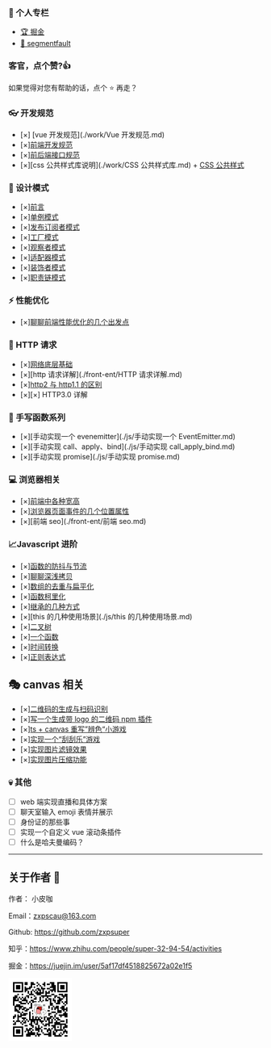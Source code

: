 ### 📕 个人专栏

-   [🏆 掘金](https://juejin.im/user/5af17df4518825672a02e1f5/posts)
-   [🎪 segmentfault](https://segmentfault.com/u/suporka)

### 客官，点个赞?👍

如果觉得对您有帮助的话，点个 ⭐ 再走？

### 👓 开发规范

- [×] [vue 开发规范](./work/Vue 开发规范.md)
-   [×][前端开发规范](./work/前端开发规范.md)
-   [×][前后端接口规范](./work/前后端接口规范.md)
-   [×][css 公共样式库说明](./work/CSS 公共样式库.md) + [CSS 公共样式](./work/index.css)

### 🎨 设计模式

-   [×][前言](./设计模式/前言.md)
-   [×][单例模式](./设计模式/单例模式.md)
-   [×][发布订阅者模式](./设计模式/发布订阅者模式.md)
-   [×][工厂模式](./设计模式/工厂模式.md)
-   [×][观察者模式](./设计模式/观察者模式.md)
-   [×][适配器模式](./设计模式/适配器模式.md)
-   [×][装饰者模式](./设计模式/装饰者模式.md)
-   [×][职责链模式](./设计模式/职责链模式.md)

### ⚡ 性能优化

-   [×][聊聊前端性能优化的几个出发点](./front-ent/前端性能优化.md)

### 🙏 HTTP 请求

-   [×][网络底层基础](https://github.com/zxpsuper/daily-question/blob/master/front_end/%E6%B5%8F%E8%A7%88%E5%99%A8/%E7%BD%91%E7%BB%9C%E5%BA%95%E5%B1%82%E5%9F%BA%E7%A1%80.md)
-   [×][http 请求详解](./front-ent/HTTP 请求详解.md)
-   [×][http2 与 http1.1 的区别](https://github.com/zxpsuper/daily-question/blob/master/front_end/%E6%B5%8F%E8%A7%88%E5%99%A8/HTTP2%E4%B8%8EHTTP1.1%E7%9A%84%E5%8C%BA%E5%88%AB.md)
-   [×][×] HTTP3.0 详解

### 🙋 手写函数系列

-   [×][手动实现一个 evenemitter](./js/手动实现一个 EventEmitter.md)
-   [×][手动实现 call、apply、bind](./js/手动实现 call_apply_bind.md)
-   [×][手动实现 promise](./js/手动实现 promise.md)

### 💻 浏览器相关

-   [×][前端中各种宽高](./front-ent/前端中各种宽高.md)
-   [×][浏览器页面事件的几个位置属性](./front-ent/事件的几个位置属性.md)
-   [×][前端 seo](./front-ent/前端 seo.md)

### 📈Javascript 进阶

-   [×][函数的防抖与节流](./js/函数防抖与节流.md)
-   [×][聊聊深浅拷贝](./js/聊聊深浅拷贝.md)
-   [×][数组的去重与扁平化](./js/数组的去重与扁平化.md)
-   [×][函数柯里化](./js/函数柯里化.md)
-   [×][继承的几种方式](./js/继承的几种方式.md)
-   [×][this 的几种使用场景](./js/this 的几种使用场景.md)
-   [×][二叉树](./js/BinaryTree.js)
-   [×][一个函数](./js/一个函数.md)
-   [×][时间转换](./js/时间转换.md)
-   [×][正则表达式](./js/正则表达式.md)

## 🎭 canvas 相关

-   [×][二维码的生成与扫码识别](https://juejin.im/post/5d00b3626fb9a07ed74076a9)
-   [×][写一个生成带 logo 的二维码 npm 插件](https://juejin.im/post/5d1c461f6fb9a07f070e4768)
-   [×][ts + canvas 重写”辨色“小游戏](https://juejin.im/post/5d22af2b6fb9a07ea7133361)
-   [×][实现一个“刮刮乐”游戏](https://juejin.im/post/5d664786f265da03ee6a694f)
-   [×][实现图片滤镜效果](https://juejin.im/post/5dfb15b96fb9a016164362b2)
-   [×][实现图片压缩功能](https://juejin.im/post/5e4e75c8518825493c7b52a3)

### 💀 其他

-   [ ] web 端实现直播和具体方案
-   [ ] 聊天室输入 emoji 表情并展示
-   [ ] 身份证的那些事
-   [ ] 实现一个自定义 vue 滚动条插件
-   [ ] 什么是哈夫曼编码？

---

## 关于作者 :boy:

作者： 小皮咖

Email：zxpscau@163.com

Github: https://github.com/zxpsuper

知乎：https://www.zhihu.com/people/super-32-94-54/activities

掘金：https://juejin.im/user/5af17df4518825672a02e1f5

<img src="https://raw.githubusercontent.com/zxpsuper/picture/master/suporka.jpg" width="25%" height="25%" title="我的微信公众号——'小皮咖'" alt="我的微信公众号——'小皮咖'"/>
